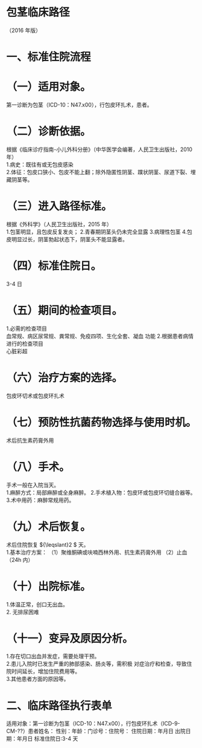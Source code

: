# 包茎临床路径  
（2016 年版）  
# 一、标准住院流程  
# （一）适用对象。  
第一诊断为包茎（ICD-10：N47.x00），行包皮环扎术，患者。  
# （二）诊断依据。  
根据《临床诊疗指南-小儿外科分册》（中华医学会编著，人民卫生出版社，2010 年）  
1.病史：既往有或无包皮感染  
2.体征：包皮口狭小、包皮不能上翻；除外隐匿性阴茎、蹼状阴茎、尿道下裂、埋藏阴茎等。  
# （三）进入路径标准。  
根据《外科学》（人民卫生出版社，2015 年）  
1.包茎明显，且包皮反复发炎； 2.青春期阴茎头仍未完全显露 3.病理性包茎  4.包皮明显过长，阴茎勃起状态下，阴茎头不能显露者。  
# （四）标准住院日。  
3-4 日  
# （五）期间的检查项目。  
1.必需的检查项目  
血常规、病区尿常规、粪常规、免疫四项、生化全套、凝血 功能 2.根据患者病情进行的检查项目  
心脏彩超  
# （六）治疗方案的选择。  
包皮环切术或包皮环扎术  
# （七）预防性抗菌药物选择与使用时机。  
术后抗生素药膏外用  
# （八）手术。  
手术一般在入院当天。  
1.麻醉方式：局部麻醉或全身麻醉。 2.手术植入物：包皮环或包皮环切缝合器等。 3.术中用药：麻醉常规用药。  
# （九）术后恢复。  
术后住院恢复 ${\leqslant}2 $ 天。  
1.基本治疗方案： （1）聚维酮碘或呋喃西林外用、抗生素药膏外用 （2）止血（24h 内）  
# （十）出院标准。  
1.体温正常，创口无出血。  
2. 无排尿困难  
# （十一）变异及原因分析。  
1.存在切口出血并发症，需要处理干预。  
2.患儿入院时已发生严重的肺部感染、肠炎等，需积极 对症治疗和检查，导致住院时间延长，增加住院费用等。  
3.其他患者方面的原因等。  
# 二、临床路径执行表单  
适用对象：第一诊断为包茎（ICD-10：N47.x00），行包皮环扎术（ICD-9-CM-??）患者姓名：  性别：年龄：门诊号：住院号： 住院日期：年月日   出院日期：年月日  标准住院日:3-4 天  

